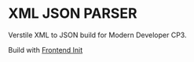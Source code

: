 # XML JSON PARSER

Verstile XML to JSON build for Modern Developer CP3.

Build with [Frontend Init](https://github.com/cusxio/frontend-init)